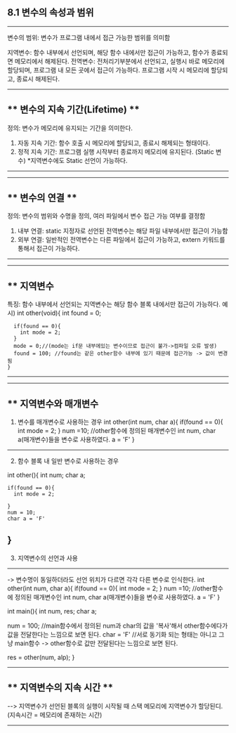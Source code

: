 ## 8.1 변수의 속성과 범위

---

변수의 범위: 변수가 프로그램 내에서 접근 가능한 범위를 의미함

지역변수: 함수 내부에서 선언되며, 해당 함수 내에서만 접근이 가능하고, 함수가 종료되면 메모리에서 해제된다.
전역변수: 전처리기부분에서 선언되고, 실행시 바로 메모리에 할당되며, 프로그램 내 모든 곳에서 접근이 가능하다. 프로그램 시작 시 메모리에 할당되고, 종료시 해제된다.

---
** 변수의 지속 기간(Lifetime) **
---
정의: 변수가 메모리에 유지되는 기간을 의미한다.
1. 자동 지속 기간: 함수 호출 시 메모리에 할당되고, 종료시 해제되는 형태이다.
2. 정적 지속 기간: 프로그램 실행 시작부터 종료까지 메모리에 유지된다. (Static 변수)
   *지역변수에도 Static 선언이 가능하다.
---

---
** 변수의 연결 **
---
정의: 변수의 범위와 수명을 정의, 여러 파일에서 변수 접근 가능 여부를 결정함
1. 내부 연결: static 지정자로 선언된 전역변수는 해당 파일 내부에서만 접근이 가능함
2. 외부 연결: 일반적인 전역변수는 다른 파일에서 접근이 가능하고, extern 키워드를 통해서 접근이 가능하다.
---

---
** 지역변수
---
특징: 함수 내부에서 선언되는 지역변수는 해당 함수 블록 내에서만 접근이 가능하다.
예시) int other(void){
      int found = 0;

      if(found == 0){
        int mode = 2;
      }
      mode = 0;//(mode는 if문 내부에있는 변수이므로 접근이 불가->컴파일 오류 발생)
      found = 100; //found는 같은 other함수 내부에 있기 때문에 접근가능 -> 값이 변경됨
    }

---

---
** 지역변수와 매개변수
---
1. 변수를 매개변수로 사용하는 경우
int other(int num, char a){
  if(found == 0){
    int mode = 2;
  }
  num =10; //other함수에 정의된 매개변수인 int num, char a(매개변수)들을 변수로 사용하였다.
  a = 'F'
}
---
2. 함수 블록 내 일반 변수로 사용하는 경우

int other(){
  int num;
  char a;

    if(found == 0){
      int mode = 2;
      
    }
    num = 10;
    char a = 'F'
}
---
3. 지역변수의 선언과 사용
---
-> 변수명이 동일하더라도 선언 위치가 다르면 각각 다른 변수로 인식한다.
int other(int num, char a){
  if(found == 0){
    int mode = 2;
  }
  num =10; //other함수에 정의된 매개변수인 int num, char a(매개변수)들을 변수로 사용하였다.
  a = 'F'
}

int main(){
  int num, res;
  char a;

  num = 100;    //main함수에서 정의된 num과 char의 값을 '복사'해서 other함수에다가 값을 전달한다는 느낌으로 보면 된다.
  char = 'F'    //서로 동기화 되는 형태는 아니고 그냥 main함수 -> other함수로 값만 전달된다는 느낌으로 보면 된다.

  res = other(num, alp);
}

---
** 지역변수의 지속 시간 **
---

--> 지역변수가 선언된 블록의 실행이 시작될 때 스택 메모리에 지역변수가 할당된디.(지속시간 = 메모리에 존재하는 시간)

---


